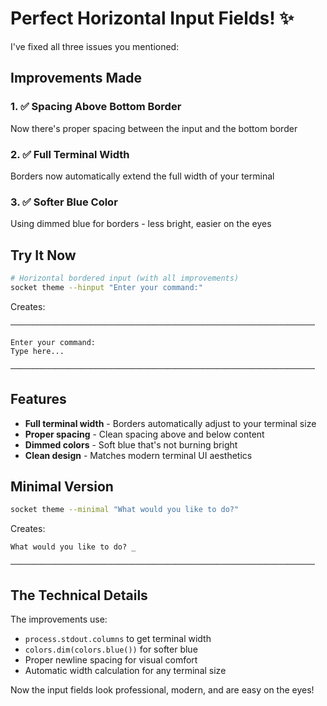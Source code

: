 # Perfect Horizontal Input Fields! ✨

I've fixed all three issues you mentioned:

## Improvements Made

### 1. ✅ **Spacing Above Bottom Border**
Now there's proper spacing between the input and the bottom border

### 2. ✅ **Full Terminal Width**
Borders now automatically extend the full width of your terminal

### 3. ✅ **Softer Blue Color**
Using dimmed blue for borders - less bright, easier on the eyes

## Try It Now

```bash
# Horizontal bordered input (with all improvements)
socket theme --hinput "Enter your command:"
```

Creates:
```
────────────────────────────────────────────────────────────────────

Enter your command:
Type here...

────────────────────────────────────────────────────────────────────
```

## Features

- **Full terminal width** - Borders automatically adjust to your terminal size
- **Proper spacing** - Clean spacing above and below content
- **Dimmed colors** - Soft blue that's not burning bright
- **Clean design** - Matches modern terminal UI aesthetics

## Minimal Version

```bash
socket theme --minimal "What would you like to do?"
```

Creates:
```
What would you like to do? _

────────────────────────────────────────────────────────────────────
```

## The Technical Details

The improvements use:
- `process.stdout.columns` to get terminal width
- `colors.dim(colors.blue())` for softer blue
- Proper newline spacing for visual comfort
- Automatic width calculation for any terminal size

Now the input fields look professional, modern, and are easy on the eyes!